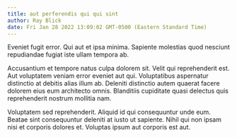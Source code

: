 ```yaml
---
title: aut perferendis qui qui sint
author: Ray Blick
date: Fri Jan 28 2022 13:09:02 GMT-0500 (Eastern Standard Time)
---
```

Eveniet fugit error. Qui aut et ipsa minima. Sapiente molestias quod nesciunt repudiandae fugiat iste ullam tempora ab.

 Accusantium et tempore natus culpa dolorem sit. Velit qui reprehenderit est. Aut voluptatem veniam error eveniet aut qui. Voluptatibus aspernatur distinctio at debitis alias illum ab. Deleniti distinctio autem quaerat facere dolorem eius eum architecto omnis. Blanditiis cupiditate quasi delectus quis reprehenderit nostrum mollitia nam.

 Voluptatem sed reprehenderit. Aliquid id qui consequuntur unde eum. Beatae sint consequuntur deleniti at iusto ut sapiente. Nihil qui non ipsam nisi et corporis dolores et. Voluptas ipsum aut corporis est aut.